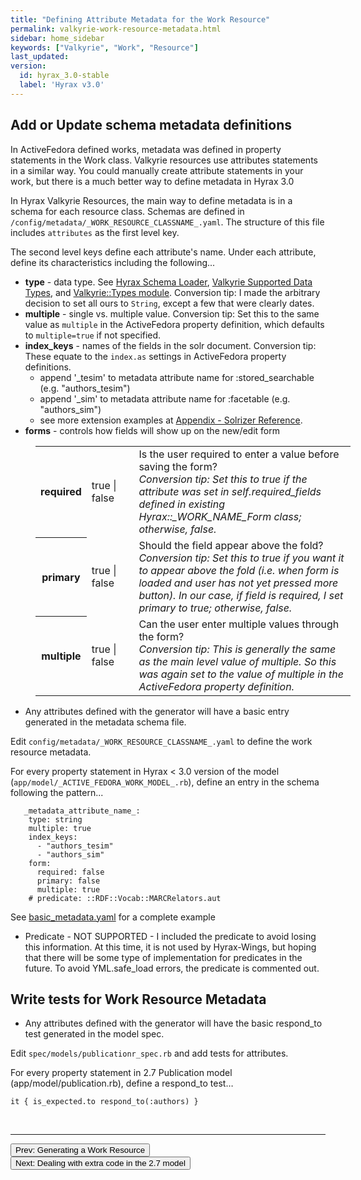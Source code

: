 ```yaml
---
title: "Defining Attribute Metadata for the Work Resource"
permalink: valkyrie-work-resource-metadata.html
sidebar: home_sidebar
keywords: ["Valkyrie", "Work", "Resource"]
last_updated:
version:
  id: hyrax_3.0-stable
  label: 'Hyrax v3.0'
---
```


## Add or Update schema metadata definitions

In ActiveFedora defined works, metadata was defined in property statements in the Work class.  Valkyrie resources use attributes statements in a similar way.  You could manually create attribute statements in your work, but there is a much better way to define metadata in Hyrax 3.0

In Hyrax Valkyrie Resources, the main way to define metadata is in a schema for each resource class.  Schemas are defined in `/config/metadata/_WORK_RESOURCE_CLASSNAME_.yaml`.  The structure of this file includes `attributes` as the first level key.

The second level keys define each attribute's name.  Under each attribute, define its characteristics including the following...

* **type** - data type. See [Hyrax Schema Loader](https://github.com/samvera/hyrax/blob/ca42f97ee296c9d3d62a4a007ee83e55667f4384/app/services/hyrax/simple_schema_loader.rb#L104-L119), [Valkyrie Supported Data Types](https://github.com/samvera/valkyrie/wiki/Supported-Data-Types), and [Valkyrie::Types module](https://github.com/samvera/valkyrie/blob/v2.1.1/lib/valkyrie/types.rb).  Conversion tip: I made the arbitrary decision to set all ours to `String`, except a few that were clearly dates.
* **multiple** - single vs. multiple value. Conversion tip: Set this to the same value as `multiple` in the ActiveFedora property definition, which defaults to `multiple=true` if not specified.
* **index_keys** - names of the fields in the solr document.  Conversion tip: These equate to the `index.as` settings in ActiveFedora property definitions.
  * append '_tesim'  to metadata attribute name for :stored_searchable (e.g. "authors_tesim")
  * append '_sim' to metadata attribute name for :facetable (e.g. "authors_sim")
  * see more extension examples at [Appendix - Solrizer Reference](valkyrie-work-appendix-solrizer-reference.html). 
* **forms** - controls how fields will show up on the new/edit form

<table style="margin-left: 40px">
  <tbody>
    <tr>
      <th width="10%">required</th><td width="15%">true | false</td>
      <td>Is the user required to enter a value before saving the form?  <br /><em>Conversion tip: Set this to true if the attribute was set in self.required_fields defined in existing Hyrax::_WORK_NAME_Form class; otherwise, false.</em></td>
    </tr>
    <tr>
      <th>primary</th><td>true | false</td>
      <td>Should the field appear above the fold?  <br /><em>Conversion tip: Set this to true if you want it to appear above the fold (i.e. when form is loaded and user has not yet pressed more button).  In our case, if field is required, I set primary to true; otherwise, false.</em></td>
    </tr>
    <tr>
      <th>multiple</th><td>true | false</td>
      <td>Can the user enter multiple values through the form?  <br /><em>Conversion tip: This is generally the same as the main level value of multiple.  So this was again set to the value of multiple in the ActiveFedora property definition.</em></td>
    </tr>
  </tbody>
</table>

<ul class='info'><li>Any attributes defined with the generator will have a basic entry generated in the metadata schema file.</li></ul>

Edit `config/metadata/_WORK_RESOURCE_CLASSNAME_.yaml` to define the work resource metadata.

For every property statement in Hyrax < 3.0 version of the model (`app/model/_ACTIVE_FEDORA_WORK_MODEL_.rb`), define an entry in the schema following the pattern...

```
   _metadata_attribute_name_:
    type: string
    multiple: true
    index_keys:
      - "authors_tesim"
      - "authors_sim"
    form:
      required: false
      primary: false
      multiple: true
    # predicate: ::RDF::Vocab::MARCRelators.aut
```
See [basic_metadata.yaml](https://github.com/samvera/hyrax/blob/master/config/metadata/basic_metadata.yaml) for a complete example

<ul class='warning'><li>Predicate - NOT SUPPORTED - I included the predicate to avoid losing this information.  At this time, it is not used by Hyrax-Wings, but hoping that there will be some type of implementation for predicates in the future.  To avoid YML.safe_load errors, the predicate is commented out.</li></ul>
  
## Write tests for Work Resource Metadata

<ul class='info'><li>Any attributes defined with the generator will have the basic respond_to test generated in the model spec.</li></ul>

Edit `spec/models/publicationr_spec.rb` and add tests for attributes.  

For every property statement in 2.7 Publication model (app/model/publication.rb), define a respond_to test…
```
it { is_expected.to respond_to(:authors) }
```

<br>
<hr>
<p><a href="valkyrie-work-generate-resource.html"><button type="button" class="btn btn-primary">Prev: Generating a Work Resource</button></a> <a href="valkyrie-work-extra-model-code.html"><button type="button" class="btn btn-primary">Next: Dealing with extra code in the 2.7 model</button></a></p>
